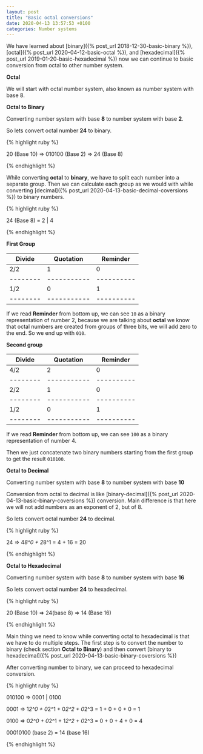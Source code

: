 ```yaml
---
layout: post
title: "Basic octal conversions"
date: 2020-04-13 13:57:53 +0100
categories: Number systems
---
```

We have learned about [binary]({% post_url 2018-12-30-basic-binary %}), [octal]({% post_url 2020-04-12-basic-octal %}), and [hexadecimal]({% post_url 2019-01-20-basic-hexadecimal %}) now we can continue to basic conversion from octal to other number system.

**Octal**

We will start with octal number system, also known as number system with base 8.

**Octal to Binary**

Converting number system with base **8** to number system with base **2**.

So lets convert octal number **24** to binary.

{% highlight ruby %}

20 (Base 10) => 010100 (Base 2) => 24 (Base 8)

{% endhighlight %}

While converting **octal** to **binary**, we have to split each number into a separate group. Then we can calculate each group as we would with while converting [decimal]({% post_url 2020-04-13-basic-decimal-coversions %}) to binary numbers.

{% highlight ruby %}

24 (Base 8) = 2 | 4

{% endhighlight %}

**First Group**

| Divide | Quotation | Reminder |
|--------|-----------|----------|
| 2/2    | 1         | 0        |
|--------|-----------|----------|
| 1/2    | 0         | 1        |
|--------|-----------|----------|

If we read **Reminder** from bottom up, we can see `10` as a binary representation of number 2, because we are talking about **octal** we know that octal numbers are created from groups of three bits, we will add zero to the end. So we end up with `010`.

**Second group**

| Divide | Quotation | Reminder |
|--------|-----------|----------|
| 4/2    | 2         | 0        |
|--------|-----------|----------|
| 2/2    | 1         | 0        |
|--------|-----------|----------|
| 1/2    | 0         | 1        |
|--------|-----------|----------|

If we read **Reminder** from bottom up, we can see `100` as a binary representation of number 4.

Then we just concatenate two binary numbers starting from the first group to get the result `010100`.

**Octal to Decimal**

Converting number system with base **8** to number system with base **10**

Conversion from octal to decimal is like [binary-decimal]({% post_url 2020-04-13-basic-binary-coversions %}) conversion. Main difference is that here we will not add numbers as an exponent of 2, but of 8.

So lets convert octal number **24** to decimal.

{% highlight ruby %}

  24
  => 4*8^0 + 2*8^1
   = 4 + 16
   = 20

{% endhighlight %}

**Octal to Hexadecimal**

Converting number system with base **8** to number system with base **16**

So lets convert octal number **24** to hexadecimal.

{% highlight ruby %}

20 (Base 10) => 24(base 8) => 14 (Base 16)

{% endhighlight %}

Main thing we need to know while converting octal to hexadecimal is that we have to do multiple steps. The first step is to convert the number to binary (check section **Octal to Binary**) and then convert [binary to hexadecimal]({% post_url 2020-04-13-basic-binary-coversions %})

After converting number to binary, we can proceed to hexadecimal conversion.

{% highlight ruby %}

  010100 => 0001 | 0100

  0001
  => 1*2^0 + 0*2^1 + 0*2^2 + 0*2^3
   = 1 + 0 + 0 + 0
   = 1

  0100
  => 0*2^0 + 0*2^1 + 1*2^2 + 0*2^3
   = 0 + 0 + 4 + 0
   = 4

  00010100 (base 2) = 14 (base 16)

{% endhighlight %}
